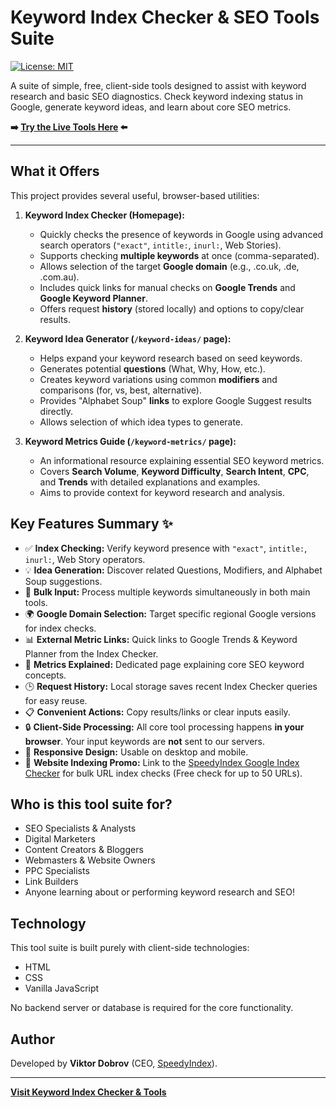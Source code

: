 # Keyword Index Checker & SEO Tools Suite

[![License: MIT](https://img.shields.io/badge/License-MIT-yellow.svg)](https://opensource.org/licenses/MIT) <!-- Optional: Add a license badge if you have one -->

A suite of simple, free, client-side tools designed to assist with keyword research and basic SEO diagnostics. Check keyword indexing status in Google, generate keyword ideas, and learn about core SEO metrics.

**➡️ [Try the Live Tools Here](https://keywordindexchecker.com/) ⬅️**

---

<!-- Optional: Add a screenshot here -->
<!-- ![Screenshot of Keyword Index Checker](link/to/your/screenshot.png) -->

## What it Offers

This project provides several useful, browser-based utilities:

1.  **Keyword Index Checker (Homepage):**
    *   Quickly checks the presence of keywords in Google using advanced search operators (`"exact"`, `intitle:`, `inurl:`, Web Stories).
    *   Supports checking **multiple keywords** at once (comma-separated).
    *   Allows selection of the target **Google domain** (e.g., .co.uk, .de, .com.au).
    *   Includes quick links for manual checks on **Google Trends** and **Google Keyword Planner**.
    *   Offers request **history** (stored locally) and options to copy/clear results.

2.  **Keyword Idea Generator (`/keyword-ideas/` page):**
    *   Helps expand your keyword research based on seed keywords.
    *   Generates potential **questions** (What, Why, How, etc.).
    *   Creates keyword variations using common **modifiers** and comparisons (for, vs, best, alternative).
    *   Provides "Alphabet Soup" **links** to explore Google Suggest results directly.
    *   Allows selection of which idea types to generate.

3.  **Keyword Metrics Guide (`/keyword-metrics/` page):**
    *   An informational resource explaining essential SEO keyword metrics.
    *   Covers **Search Volume**, **Keyword Difficulty**, **Search Intent**, **CPC**, and **Trends** with detailed explanations and examples.
    *   Aims to provide context for keyword research and analysis.

## Key Features Summary ✨

*   ✅ **Index Checking:** Verify keyword presence with `"exact"`, `intitle:`, `inurl:`, Web Story operators.
*   💡 **Idea Generation:** Discover related Questions, Modifiers, and Alphabet Soup suggestions.
*   🔢 **Bulk Input:** Process multiple keywords simultaneously in both main tools.
*   🌍 **Google Domain Selection:** Target specific regional Google versions for index checks.
*   📊 **External Metric Links:** Quick links to Google Trends & Keyword Planner from the Index Checker.
*   📖 **Metrics Explained:** Dedicated page explaining core SEO keyword concepts.
*   🕒 **Request History:** Local storage saves recent Index Checker queries for easy reuse.
*   📋 **Convenient Actions:** Copy results/links or clear inputs easily.
*   🔒 **Client-Side Processing:** All core tool processing happens **in your browser**. Your input keywords are **not** sent to our servers.
*   📱 **Responsive Design:** Usable on desktop and mobile.
*   🚀 **Website Indexing Promo:** Link to the [SpeedyIndex Google Index Checker](https://en.speedyindex.com/google-index-checker/) for bulk URL index checks (Free check for up to 50 URLs).

## Who is this tool suite for?

*   SEO Specialists & Analysts
*   Digital Marketers
*   Content Creators & Bloggers
*   Webmasters & Website Owners
*   PPC Specialists
*   Link Builders
*   Anyone learning about or performing keyword research and SEO!

## Technology

This tool suite is built purely with client-side technologies:
*   HTML
*   CSS
*   Vanilla JavaScript

No backend server or database is required for the core functionality.

## Author

Developed by **Viktor Dobrov** (CEO, [SpeedyIndex](https://speedyindex.com/)).

---

**[Visit Keyword Index Checker & Tools](https://keywordindexchecker.com/)**
